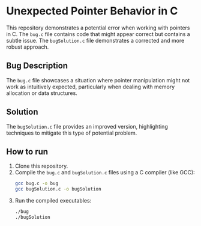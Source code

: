 # Unexpected Pointer Behavior in C

This repository demonstrates a potential error when working with pointers in C.  The `bug.c` file contains code that might appear correct but contains a subtle issue. The `bugSolution.c` file demonstrates a corrected and more robust approach.

## Bug Description

The `bug.c` file showcases a situation where pointer manipulation might not work as intuitively expected, particularly when dealing with memory allocation or data structures.

## Solution

The `bugSolution.c` file provides an improved version, highlighting techniques to mitigate this type of potential problem.

## How to run

1. Clone this repository.
2. Compile the `bug.c` and `bugSolution.c` files using a C compiler (like GCC):
   ```bash
   gcc bug.c -o bug
   gcc bugSolution.c -o bugSolution
   ```
3. Run the compiled executables:
   ```bash
   ./bug
   ./bugSolution
   ```